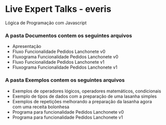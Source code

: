 # Live Expert Talks - everis

Lógica de Programação com Javascript

### A pasta Documentos contem os seguintes arquivos
- Apresentação
- Fluxo Funcionalidade Pedidos Lanchonete v0
- Fluxograma Funcionalidade Pedidos Lanchonete v0
- Fluxo Funcionalidade Pedidos Lanchonete v1
- Fluxograma Funcionalidade Pedidos Lanchonete v1

### A pasta Exemplos contem os seguintes arquivos
- Exemplos de operadores lógicos, operadores matemáticos, condicionais
- Exemplo de tipos de dados com a preparação de uma lasanha simples 
- Exemplos de repetições melhorando a preparação da lasanha agora com uma receita bolonhesa
- Programa para funcionalidade Pedidos Lanchonete v0
- Programa para funcionalidade Pedidos Lanchonete v1